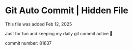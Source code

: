 # Git Auto Commit | Hidden File

This file was added Feb 12, 2025

Just for fun and keeping my daily git commit active 🤪

commit number: 81637
